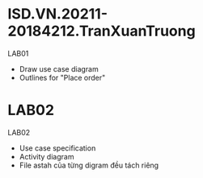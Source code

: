 # ISD.VN.20211-20184212.TranXuanTruong
LAB01
- Draw use case diagram
- Outlines for "Place order"
# LAB02
LAB02
- Use case specification
- Activity diagram
- File astah của từng digram đều tách riêng
